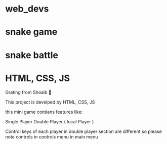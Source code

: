 # web_devs
# snake game
# snake battle
# HTML, CSS, JS

Grating from Shoaib 🤗

This project is develped by HTML, CSS, JS

this mini game contians features like: 

Single Player
Double Player ( local Player )

Control keys of each player in double player section are different so please note controls in controls menu in main menu

